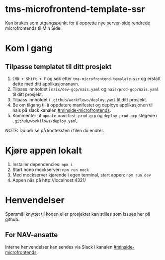 # tms-microfrontend-template-ssr

Kan brukes som utgangspunkt for å opprette nye server-side rendrede microfrontends til Min Side.

# Kom i gang

## Tilpasse templatet til ditt prosjekt

1. `CMD + Shift + F` og søk etter `tms-microfrontend-template-ssr` og erstatt dette med ditt applikasjonsnavn.
2. Tilpass innholdet i `nais/dev-gcp/nais.yaml` og `nais/prod-gcp/nais.yaml` til ditt prosjekt.
3. Tilpass innholdet i `.github/workflows/deploy.yaml` til ditt prosjekt.
4. Be om tilgang til å oppdatere manifestet og deploye applikasjonen til nais på slack kanalen [#minside-microfrontends](https://nav-it.slack.com/archives/C04V21LT27P).
5. Kommenter ut `update-manifest-prod-gcp` og `deploy-prod-gcp` stegene i `.github/workflows/deploy.yaml`.

NOTE: Du bør se på konteksten i filen du endrer.

# Kjøre appen lokalt

1. Installer dependencies: `npm i`
2. Start hono mockserver: `npm run mock`
3. Med mockserver kjørende i egen terminal, start appen: `npm run dev`
4. Appen nås på http://localhost:4321/

# Henvendelser

Spørsmål knyttet til koden eller prosjektet kan stilles som issues her på github.

## For NAV-ansatte

Interne henvendelser kan sendes via Slack i kanalen [#minside-microfrontends](https://nav-it.slack.com/archives/C04V21LT27P).

